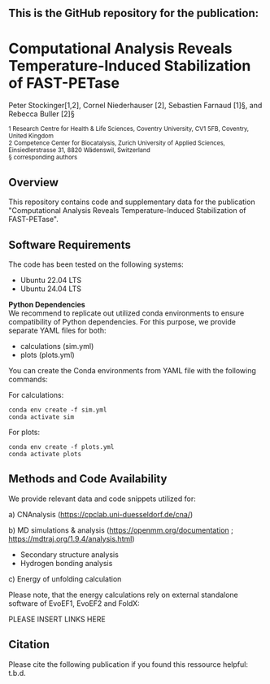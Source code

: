 ## This is the GitHub repository for the publication: 

#  Computational Analysis Reveals Temperature-Induced Stabilization of FAST-PETase

Peter Stockinger[1,2], Cornel Niederhauser [2], Sebastien Farnaud [1]§, and Rebecca Buller [2]§

<sub>1 Research Centre for Health & Life Sciences, Coventry University, CV1 5FB, Coventry, United Kingdom</sub><br />
<sub>2 Competence Center for Biocatalysis, Zurich University of Applied Sciences, Einsiedlerstrasse 31, 8820 Wädenswil, Switzerland</sub><br />
<sub>§ corresponding authors

## Overview 
This repository contains code and supplementary data for the publication "Computational Analysis Reveals Temperature-Induced Stabilization of FAST-PETase".

## Software Requirements
The code has been tested on the following systems:
- Ubuntu 22.04 LTS
- Ubuntu 24.04 LTS

**Python Dependencies** <br />
We recommend to replicate out utilized conda environments to ensure compatibility of Python dependencies. 
For this purpose, we provide separate YAML files for both:
- calculations (sim.yml)
- plots (plots.yml)
  
You can create the Conda environments from YAML file with the following commands:

For calculations:

```
conda env create -f sim.yml
conda activate sim
```
For plots:

```
conda env create -f plots.yml
conda activate plots
```

## Methods and Code Availability
We provide relevant data and code snippets utilized for:

a) CNAnalysis (https://cpclab.uni-duesseldorf.de/cna/)

b) MD simulations & analysis (https://openmm.org/documentation ; https://mdtraj.org/1.9.4/analysis.html)
- Secondary structure analysis
- Hydrogen bonding analysis

c) Energy of unfolding calculation 

Please note, that the energy calculations rely on external standalone software of EvoEF1, EvoEF2 and FoldX:

PLEASE INSERT LINKS HERE

## Citation
Please cite the following publication if you found this ressource helpful:
t.b.d.
